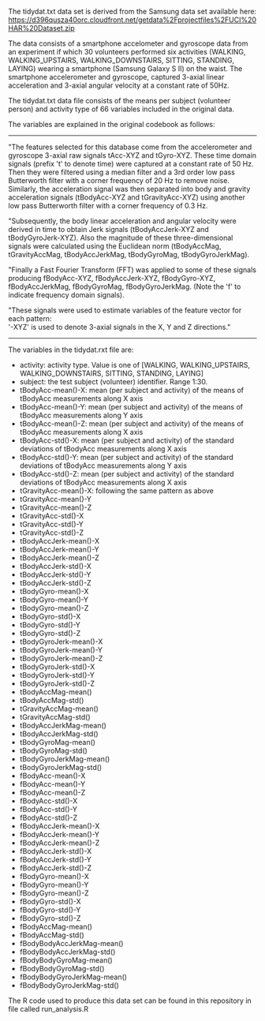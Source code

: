 The tidydat.txt data set is derived from the Samsung data set available here:  https://d396qusza40orc.cloudfront.net/getdata%2Fprojectfiles%2FUCI%20HAR%20Dataset.zip 

The data consists of a smartphone accelometer and gyroscope data from an experiment if which 30 volunteers performed six activities (WALKING, WALKING_UPSTAIRS, WALKING_DOWNSTAIRS, SITTING, STANDING, LAYING) wearing a smartphone (Samsung Galaxy S II) on the waist. The smartphone accelerometer and gyroscope, captured 3-axial linear acceleration and 3-axial angular velocity at a constant rate of 50Hz.

The tidydat.txt data file consists of the means per subject (volunteer person) and activity type of 66 variables included in the original data. 

The variables are explained in the original codebook as follows:
***
"The features selected for this database come from the accelerometer and gyroscope 3-axial raw signals tAcc-XYZ and tGyro-XYZ. These time domain signals (prefix 't' to denote time) were captured at a constant rate of 50 Hz. Then they were filtered using a median filter and a 3rd order low pass Butterworth filter with a corner frequency of 20 Hz to remove noise. Similarly, the acceleration signal was then separated into body and gravity acceleration signals (tBodyAcc-XYZ and tGravityAcc-XYZ) using another low pass Butterworth filter with a corner frequency of 0.3 Hz. 

"Subsequently, the body linear acceleration and angular velocity were derived in time to obtain Jerk signals (tBodyAccJerk-XYZ and tBodyGyroJerk-XYZ). Also the magnitude of these three-dimensional signals were calculated using the Euclidean norm (tBodyAccMag, tGravityAccMag, tBodyAccJerkMag, tBodyGyroMag, tBodyGyroJerkMag). 

"Finally a Fast Fourier Transform (FFT) was applied to some of these signals producing fBodyAcc-XYZ, fBodyAccJerk-XYZ, fBodyGyro-XYZ, fBodyAccJerkMag, fBodyGyroMag, fBodyGyroJerkMag. (Note the 'f' to indicate frequency domain signals). 

"These signals were used to estimate variables of the feature vector for each pattern:  
'-XYZ' is used to denote 3-axial signals in the X, Y and Z directions."
***


The variables in the tidydat.rxt file are:
- activity: activity type. Value is one of [WALKING, WALKING_UPSTAIRS, WALKING_DOWNSTAIRS, SITTING, STANDING, LAYING]
- subject: the test subject (volunteer) identifier. Range 1:30.
- tBodyAcc-mean()-X: mean (per subject and activity) of the means of tBodyAcc measurements along X axis
- tBodyAcc-mean()-Y: mean (per subject and activity) of the means of tBodyAcc measurements along Y axis 
- tBodyAcc-mean()-Z: mean (per subject and activity) of the means of tBodyAcc measurements along X axis 
- tBodyAcc-std()-X: mean (per subject and activity) of the standard deviations of tBodyAcc measurements along X axis 
- tBodyAcc-std()-Y: mean (per subject and activity) of the standard deviations of tBodyAcc measurements along Y axis 
- tBodyAcc-std()-Z: mean (per subject and activity) of the standard deviations of tBodyAcc measurements along X axis 
- tGravityAcc-mean()-X: following the same pattern as above
- tGravityAcc-mean()-Y 
- tGravityAcc-mean()-Z 
- tGravityAcc-std()-X 
- tGravityAcc-std()-Y 
- tGravityAcc-std()-Z 
- tBodyAccJerk-mean()-X 
- tBodyAccJerk-mean()-Y
- tBodyAccJerk-mean()-Z 
- tBodyAccJerk-std()-X 
- tBodyAccJerk-std()-Y 
- tBodyAccJerk-std()-Z 
- tBodyGyro-mean()-X 
- tBodyGyro-mean()-Y 
- tBodyGyro-mean()-Z
- tBodyGyro-std()-X 
- tBodyGyro-std()-Y 
- tBodyGyro-std()-Z 
- tBodyGyroJerk-mean()-X 
- tBodyGyroJerk-mean()-Y 
- tBodyGyroJerk-mean()-Z 
- tBodyGyroJerk-std()-X
- tBodyGyroJerk-std()-Y 
- tBodyGyroJerk-std()-Z 
- tBodyAccMag-mean() 
- tBodyAccMag-std() 
- tGravityAccMag-mean() 
- tGravityAccMag-std() 
- tBodyAccJerkMag-mean()
- tBodyAccJerkMag-std() 
- tBodyGyroMag-mean() 
- tBodyGyroMag-std() 
- tBodyGyroJerkMag-mean() 
- tBodyGyroJerkMag-std() 
- fBodyAcc-mean()-X 
- fBodyAcc-mean()-Y
- fBodyAcc-mean()-Z 
- fBodyAcc-std()-X 
- fBodyAcc-std()-Y 
- fBodyAcc-std()-Z 
- fBodyAccJerk-mean()-X 
- fBodyAccJerk-mean()-Y 
- fBodyAccJerk-mean()-Z 
- fBodyAccJerk-std()-X
- fBodyAccJerk-std()-Y 
- fBodyAccJerk-std()-Z 
- fBodyGyro-mean()-X 
- fBodyGyro-mean()-Y 
- fBodyGyro-mean()-Z 
- fBodyGyro-std()-X 
- fBodyGyro-std()-Y 
- fBodyGyro-std()-Z
- fBodyAccMag-mean() 
- fBodyAccMag-std() 
- fBodyBodyAccJerkMag-mean() 
- fBodyBodyAccJerkMag-std() 
- fBodyBodyGyroMag-mean() 
- fBodyBodyGyroMag-std()
- fBodyBodyGyroJerkMag-mean() 
- fBodyBodyGyroJerkMag-std()


The R code used to produce this data set can be found in this repository in file called run_analysis.R
